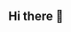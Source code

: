 ## Hi there 👋

<!--
**HR-Dixit/HR-Dixit** is a ✨ _special_ ✨ repository because its `README.md` (this file) appears on your GitHub profile.
Some one as spoken the truth the life is  an Struggle 
-->
